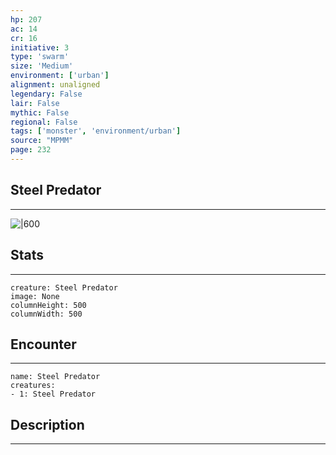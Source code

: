 ```yaml
---
hp: 207
ac: 14
cr: 16
initiative: 3
type: 'swarm'    
size: 'Medium'
environment: ['urban']
alignment: unaligned
legendary: False
lair: False
mythic: False
regional: False
tags: ['monster', 'environment/urban']
source: "MPMM"
page: 232
---
```


## Steel Predator
---

![|600](D:/Program%20Files/5e.tools/img/bestiary/MPMM/Steel%20Predator.webp)

## Stats
---

```statblock
creature: Steel Predator
image: None
columnHeight: 500
columnWidth: 500
```

## Encounter
---

```encounter-table
name: Steel Predator
creatures:
- 1: Steel Predator
```

## Description
---




